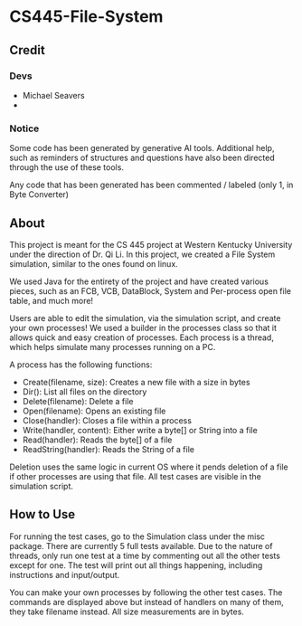 # CS445-File-System

## Credit

### Devs
- Michael Seavers
- 

### Notice
Some code has been generated by generative AI tools. Additional help, such as reminders of structures and questions
have also been directed through the use of these tools.

Any code that has been generated has been commented / labeled (only 1, in Byte Converter)

## About 

This project is meant for the CS 445 project at Western Kentucky University under the direction of Dr. Qi Li.
In this project, we created a File System simulation, similar to the ones found on linux.

We used Java for the entirety of the project and have created various pieces, such as an FCB, VCB, DataBlock,
System and Per-process open file table, and much more!

Users are able to edit the simulation, via the simulation script, and create your own processes! We used a
builder in the processes class so that it allows quick and easy creation of processes. Each process is a thread,
which helps simulate many processes running on a PC.

A process has the following functions:
- Create(filename, size): Creates a new file with a size in bytes
- Dir(): List all files on the directory
- Delete(filename): Delete a file
- Open(filename): Opens an existing file
- Close(handler): Closes a file within a process
- Write(handler, content): Either write a byte[] or String into a file
- Read(handler): Reads the byte[] of a file
- ReadString(handler): Reads the String of a file

Deletion uses the same logic in current OS where it pends deletion of a file if other processes are using that file.
All test cases are visible in the simulation script.

## How to Use
For running the test cases, go to the Simulation class under the misc package. There are currently 5 full tests available.
Due to the nature of threads, only run one test at a time by commenting out all the other tests except for one.
The test will print out all things happening, including instructions and input/output.

You can make your own processes by following the other test cases. The commands are displayed above but instead
of handlers on many of them, they take filename instead. All size measurements are in bytes.